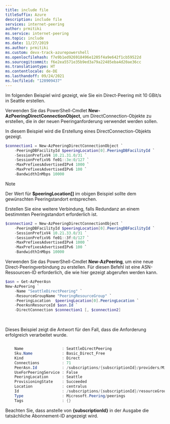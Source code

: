 ```yaml
---
title: include file
titleSuffix: Azure
description: include file
services: internet-peering
author: prmitiki
ms.service: internet-peering
ms.topic: include
ms.date: 11/27/2019
ms.author: prmitiki
ms.custom: devx-track-azurepowershell
ms.openlocfilehash: f7e9b1ed926918496e1205f4a9e642f1cb59522d
ms.sourcegitcommit: f6e2ea5571e35b9ed3a79a22485eba4d20ae36cc
ms.translationtype: HT
ms.contentlocale: de-DE
ms.lasthandoff: 09/24/2021
ms.locfileid: "128909437"
---
```

Im folgenden Beispiel wird gezeigt, wie Sie ein Direct-Peering mit 10 GBit/s in Seattle erstellen.

Verwenden Sie das PowerShell-Cmdlet **New-AzPeeringDirectConnectionObject**, um DirectConnection-Objekte zu erstellen, die in der neuen Peeringanforderung verwendet werden sollen.

In diesem Beispiel wird die Erstellung eines DirectConnection-Objekts gezeigt.

```powershell
$connection1 = New-AzPeeringDirectConnectionObject `
    -PeeringDBFacilityId $peeringLocation[0].PeeringDBFacilityId `
    -SessionPrefixV4 10.21.31.0/31 `
    -SessionPrefixV6 fe01::3e:0/127 `
    -MaxPrefixesAdvertisedIPv4 1000 `
    -MaxPrefixesAdvertisedIPv6 100 `
    -BandwidthInMbps 10000
```

> [!NOTE]
> Der Wert für  **$peeringLocation[]** im obigen Beispiel sollte dem gewünschten Peeringstandort entsprechen.

Erstellen Sie eine weitere Verbindung, falls Redundanz an einem bestimmten Peeringstandort erforderlich ist.

```powershell
$connection2 = New-AzPeeringDirectConnectionObject `
    -PeeringDBFacilityId $peeringLocation[0].PeeringDBFacilityId `
    -SessionPrefixV4 10.21.33.0/31 `
    -SessionPrefixV6 fe01::3f:0/127 `
    -MaxPrefixesAdvertisedIPv4 1000 `
    -MaxPrefixesAdvertisedIPv6 100 `
    -BandwidthInMbps 10000
```

Verwenden Sie das PowerShell-Cmdlet **New-AzPeering**, um eine neue Direct-Peeringverbindung zu erstellen. Für diesen Befehl ist eine ASN-Ressourcen-ID erforderlich, die wie hier gezeigt abgerufen werden kann.


```powershell
$asn = Get-AzPeerAsn
New-AzPeering `
    -Name "SeattleDirectPeering" `
    -ResourceGroupName "PeeringResourceGroup" `
    -PeeringLocation  $peeringLocation[0].PeeringLocation `
    -PeerAsnResourceId $asn.Id `
    -DirectConnection $connection1 [, $connection2]
```
&nbsp;

Dieses Beispiel zeigt die Antwort für den Fall, dass die Anforderung erfolgreich verarbeitet wurde.

```powershell

    Name                 : SeattleDirectPeering
    Sku.Name             : Basic_Direct_Free
    Kind                 : Direct
    Connections          : 71
    PeerAsn.Id           : /subscriptions/{subscriptionId}/providers/Microsoft.Peering/peerAsns/SeattleDirectPeering
    UseForPeeringService : False
    PeeringLocation      : Seattle
    ProvisioningState    : Succeeded
    Location             : centralus
    Id                   : /subscriptions/{subscriptionId}/resourceGroups/PeeringResourceGroup/providers/Microsoft.Peering/peerings/SeattleDirectPeering
    Type                 : Microsoft.Peering/peerings
    Tags                 : {}

```
Beachten Sie, dass anstelle von **{subscriptionId}** in der Ausgabe die tatsächliche Abonnement-ID angezeigt wird.
